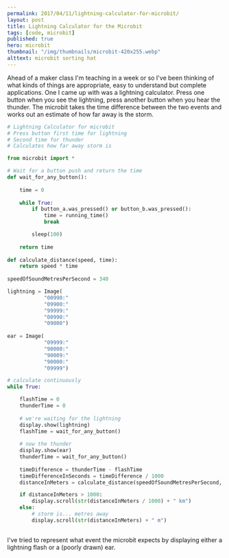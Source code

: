```yaml
---
permalink: 2017/04/11/lightning-calculator-for-microbit/
layout: post
title: Lightning Calculator for the Microbit
tags: [code, microbit]
published: true
hero: microbit
thumbnail: "/img/thumbnails/microbit-420x255.webp"
alttext: microbit sorting hat
---
```


Ahead of a maker class I'm teaching in a week or so I've been thinking of what kinds of things are appropriate, easy to understand but complete applications. One I came up with was a lightning calculator. Press one button when you see the lightning, press another button when you hear the thunder. The microbit takes the time difference between the two events and works out an estimate of how far away is the storm.

```python
# Lightning Calculator for microbit
# Press button first time for lightning
# Second time for thunder
# Calculates how far away storm is

from microbit import *

# Wait for a button push and return the time
def wait_for_any_button():
    
    time = 0
    
    while True:
        if button_a.was_pressed() or button_b.was_pressed():
            time = running_time()
            break

        sleep(100)
        
    return time
    
def calculate_distance(speed, time):
    return speed * time
    
speedOfSoundMetresPerSecond = 340

lightning = Image(
            "00990:"
            "09900:"
            "99999:"
            "00990:"
            "09000")
        
ear = Image(
            "09999:"
            "90000:"
            "90009:"
            "90000:"
            "09999")

# calculate continuously
while True:

    flashTime = 0
    thunderTime = 0
    
    # we're waiting for the lightning
    display.show(lightning)
    flashTime = wait_for_any_button()
    
    # now the thunder
    display.show(ear)
    thunderTime = wait_for_any_button()
    
    timeDifference = thunderTime - flashTime
    timeDifferenceInSeconds = timeDifference / 1000
    distanceInMeters = calculate_distance(speedOfSoundMetresPerSecond, timeDifferenceInSeconds)

    if distanceInMeters > 1000:
        display.scroll(str(distanceInMeters / 1000) + " km")
    else:    
        # storm is... metres away
        display.scroll(str(distanceInMeters) + " m")
        
```

I've tried to represent what event the microbit expects by displaying either a lightning flash or a (poorly drawn) ear.
